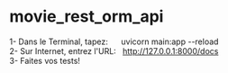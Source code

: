 # movie_rest_orm_api

1- Dans le Terminal, tapez:&nbsp;&nbsp;&nbsp;&nbsp;&nbsp;     uvicorn main:app --reload<br/>
2- Sur Internet, entrez l'URL:&nbsp;&nbsp;  http://127.0.0.1:8000/docs<br/>
3- Faites vos tests!<br/>
